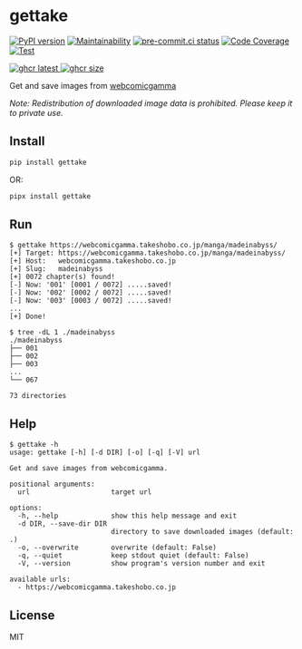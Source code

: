 # gettake

[![PyPI version](
  <https://badge.fury.io/py/gettake.svg>
  )](
  <https://badge.fury.io/py/gettake>
) [![Maintainability](
  <https://qlty.sh/badges/4d764657-5fa2-45b7-b86d-9e9feed55c3e/maintainability.svg>
  )](
  <https://qlty.sh/gh/eggplants/projects/gettake>
) [![pre-commit.ci status](
  <https://results.pre-commit.ci/badge/github/eggplants/gettake/master.svg>
  )](
  <https://results.pre-commit.ci/latest/github/eggplants/gettake/master>
) [![Code Coverage](
  <https://qlty.sh/badges/4d764657-5fa2-45b7-b86d-9e9feed55c3e/test_coverage.svg>
  )](
  <https://qlty.sh/gh/eggplants/projects/gettake>
) [![Test](
  <https://github.com/eggplants/gettake/actions/workflows/test.yml/badge.svg>
  )](
  <https://github.com/eggplants/gettake/actions/workflows/test.yml>
)

[![ghcr latest](
  <https://ghcr-badge.egpl.dev/eggplants/gettake/latest_tag?trim=major&label=latest>
 ) ![ghcr size](
  <https://ghcr-badge.egpl.dev/eggplants/gettake/size>
)](
  <https://github.com/eggplants/gettake/pkgs/container/gettake>
)

Get and save images from [webcomicgamma](https://webcomicgamma.takeshobo.co.jp)

_Note: Redistribution of downloaded image data is prohibited. Please keep it to private use._

## Install

```bash
pip install gettake
```

OR:

```bash
pipx install gettake
```

## Run

```shellsession
$ gettake https://webcomicgamma.takeshobo.co.jp/manga/madeinabyss/
[+] Target: https://webcomicgamma.takeshobo.co.jp/manga/madeinabyss/
[+] Host:   webcomicgamma.takeshobo.co.jp
[+] Slug:   madeinabyss
[+] 0072 chapter(s) found!
[-] Now: '001' [0001 / 0072] .....saved!
[-] Now: '002' [0002 / 0072] .....saved!
[-] Now: '003' [0003 / 0072] .....saved!
...
[+] Done!

$ tree -dL 1 ./madeinabyss
./madeinabyss
├── 001
├── 002
├── 003
...
└── 067

73 directories
```

## Help

```shellsession
$ gettake -h
usage: gettake [-h] [-d DIR] [-o] [-q] [-V] url

Get and save images from webcomicgamma.

positional arguments:
  url                    target url

options:
  -h, --help             show this help message and exit
  -d DIR, --save-dir DIR
                         directory to save downloaded images (default: .)
  -o, --overwrite        overwrite (default: False)
  -q, --quiet            keep stdout quiet (default: False)
  -V, --version          show program's version number and exit

available urls:
  - https://webcomicgamma.takeshobo.co.jp
```

## License

MIT
